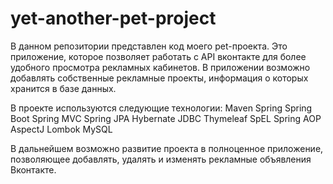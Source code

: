 # yet-another-pet-project

В данном репозитории представлен код моего pet-проекта. Это приложение, которое позволяет работать с API вконтакте для более удобного просмотра рекламных кабинетов.
В приложении возможно добавлять собственные рекламные проекты, информация о которых хранится в базе данных. 

В проекте используются следующие технологии:
Maven
Spring 
Spring Boot
Spring MVC
Spring JPA
Hybernate
JDBC
Thymeleaf
SpEL
Spring AOP
AspectJ
Lombok
MySQL

В дальнейшем возможно развитие проекта в полноценное приложение, позволяющее добавлять, удалять и изменять рекламные объявления Вконтакте. 

